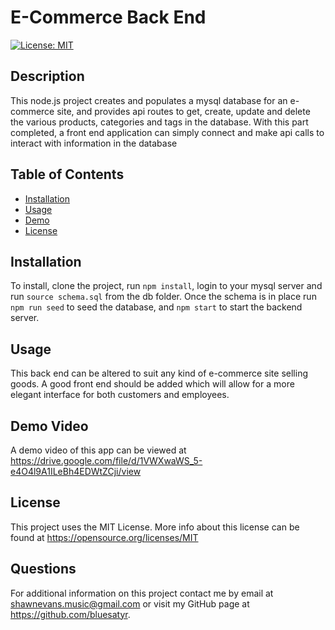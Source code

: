 # E-Commerce Back End

[![License: MIT](https://img.shields.io/badge/License-MIT-yellow.svg)](https://opensource.org/licenses/MIT)

## Description

This node.js project creates and populates a mysql database for an e-commerce site, and provides api routes to get, create, update and delete the various products, categories and tags in the database. With this part completed, a front end application can simply connect and make api calls to interact with  information in the database

## Table of Contents 

* [Installation](#installation)
* [Usage](#usage)
* [Demo](#demo)
* [License](#license)


## Installation

To install, clone the project, run `npm install`, login to your mysql server and run `source schema.sql` from the db folder. Once the schema is in place run `npm run seed` to seed the database, and `npm start` to start the backend server.

## Usage

This back end can be altered to suit any kind of e-commerce site selling goods. A good front end should be added which will allow for a more elegant interface for both customers and employees.

## Demo Video
A demo video of this app can be viewed at https://drive.google.com/file/d/1VWXwaWS_5-e4O4l9A1ILeBh4EDWtZCji/view

## License

This project uses the MIT License. More info about this license can be found at https://opensource.org/licenses/MIT
    
## Questions

For additional information on this project contact me by email at shawnevans.music@gmail.com or visit my GitHub page at https://github.com/bluesatyr.